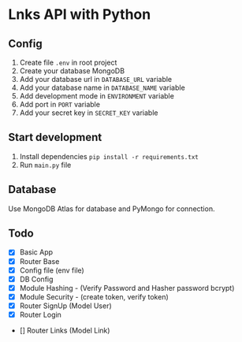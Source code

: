 # Lnks API with Python


## Config
1. Create file `.env` in root project
2. Create your database MongoDB
3. Add your database url in `DATABASE_URL` variable
4. Add your database name in `DATABASE_NAME` variable
5. Add development mode in `ENVIRONMENT` variable
6. Add port in `PORT` variable
7. Add your secret key in `SECRET_KEY` variable

## Start development

1. Install dependencies `pip install -r requirements.txt`
2. Run `main.py` file


## Database
Use MongoDB Atlas for database and PyMongo for connection.


## Todo

- [x] Basic App
- [x] Router Base
- [x] Config file (env file)
- [x] DB Config
- [x] Module Hashing - (Verify Password and Hasher password bcrypt)
- [x] Module Security - (create token, verify token)
- [x] Router SignUp (Model User)
- [x] Router Login
- [] Router Links (Model Link)
